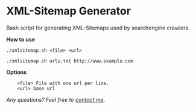 XML-Sitemap Generator
===============================

Bash script for generating XML-Sitemaps used by searchengine crawlers.

__How to use__

    ./xmlsitemap.sh <file> <url>

    ./xmlsitemap.sh urls.txt http://www.example.com   

__Options__

		<file> File with one url per line.
		<url> base url  

*Any questions? Feel free to [contact me](http://www.naden.de/blog).*


